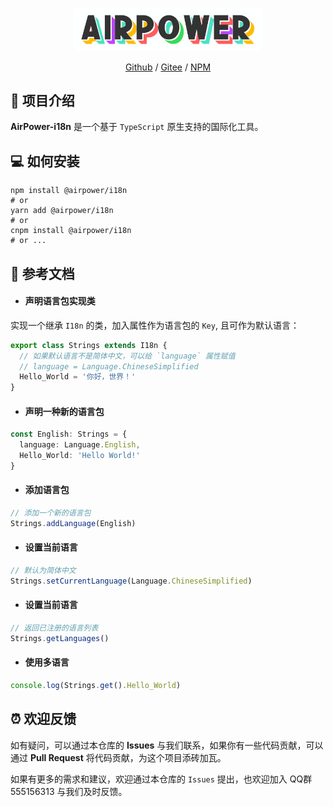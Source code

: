 <p align="center">
  <img width="300" src="assets/airpower-bg.svg"/>
</p>

<p align="center">
<a href="https://github.com/AirPowerTeam/AirPower-i18n">Github</a> /
<a href="https://gitee.com/air-power/AirPower-i18n">Gitee</a> /
<a href="https://www.npmjs.com/package/@airpower/i18n">NPM</a>
</p>

## 🎉 项目介绍

**AirPower-i18n** 是一个基于 `TypeScript` 原生支持的国际化工具。

## 💻 如何安装

```shell
npm install @airpower/i18n
# or
yarn add @airpower/i18n
# or
cnpm install @airpower/i18n
# or ...
```

## 📖 参考文档

- #### 声明语言包实现类

实现一个继承 `I18n` 的类，加入属性作为语言包的 `Key`, 且可作为默认语言：

```ts
export class Strings extends I18n {
  // 如果默认语言不是简体中文，可以给 `language` 属性赋值
  // language = Language.ChineseSimplified
  Hello_World = '你好，世界！'
}
```

- #### 声明一种新的语言包

```ts
const English: Strings = {
  language: Language.English,
  Hello_World: 'Hello World!'
}
```

- #### 添加语言包

```ts
// 添加一个新的语言包
Strings.addLanguage(English) 
```

- #### 设置当前语言

```ts
// 默认为简体中文
Strings.setCurrentLanguage(Language.ChineseSimplified)
```

- #### 设置当前语言

```ts
// 返回已注册的语言列表
Strings.getLanguages() 
```

- #### 使用多语言

```ts
console.log(Strings.get().Hello_World)
```

## ⏰ 欢迎反馈

如有疑问，可以通过本仓库的 **Issues** 与我们联系，如果你有一些代码贡献，可以通过 **Pull Request** 将代码贡献，为这个项目添砖加瓦。

如果有更多的需求和建议，欢迎通过本仓库的 `Issues` 提出，也欢迎加入 QQ群 555156313 与我们及时反馈。
